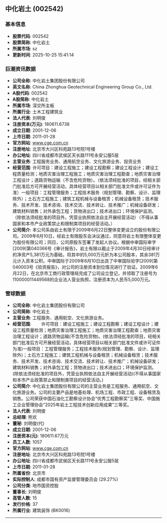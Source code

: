 ## 中化岩土 (002542)

### 基本信息

- **股票代码**: 002542
- **股票简称**: 中化岩土
- **所属市场**: sz
- **更新时间**: 2025-10-25 15:41:14

### 巨潮资讯数据

- **公司全称**: 中化岩土集团股份有限公司
- **英文名称**: China Zhonghua Geotechnical Engineering Group Co., Ltd.
- **A股代码**: 002542
- **A股简称**: 中化岩土
- **所属市场**: 深交所主板
- **所属行业**: 土木工程建筑业
- **法人代表**: 刘明俊
- **注册资本(万元)**: 180611.6738
- **成立日期**: 2001-12-06
- **上市日期**: 2011-01-28
- **官方网站**: www.cge.com.cn
- **注册地址**: 北京市大兴区科苑路13号院1号楼
- **办公地址**: 四川省成都市武侯区天长路111号永安公服5层
- **主营业务**: 工程服务业务、通用航空业务、文化旅游业务、投资业务
- **经营范围**: 许可项目：建设工程施工；建设工程勘察；建设工程设计；建设工程质量检测；地质灾害治理工程施工；地质灾害治理工程勘查；地质灾害治理工程设计；道路货物运输（不含危险货物）。（依法须经批准的项目，经相关部门批准后方可开展经营活动，具体经营项目以相关部门批准文件或许可证件为准）一般项目：工程管理服务；工程技术服务（规划管理、勘察、设计、监理除外）；土石方工程施工；建筑工程机械与设备租赁；机械设备租赁；技术服务、技术开发、技术咨询、技术交流、技术转让、技术推广；机械设备研发；建筑材料销售；对外承包工程；货物进出口；技术进出口；环境保护监测。（除依法须经批准的项目外，凭营业执照依法自主开展经营活动）（不得从事国家和本市产业政策禁止和限制类项目的经营活动。）
- **公司简介**: 本公司系由岩土有限于2009年6月22日整体变更设立的股份有限公司。2009年6月10日，经岩土有限股东会决议通过，同意将岩土有限整体变更为股份有限公司；同日，公司原股东签署了发起人协议。根据中审国际审字[2009]第040366号《审计报告》，岩土有限以截止于2009年4月30日经审计的净资产5,381万元为基础，将其中的5,000万元折为本公司股本，其余381万元计入资本公积。中审国际于2009年6月10日出具了中审国际验字[2009]第040003号《验资报告》，对公司的注册资本到位情况进行了验证。2009年6月22日，在北京市工商行政管理局完成了公司设立登记，并领取了注册号为110000011449568的企业法人营业执照，注册资本为人民币5,000万元。

### 雪球数据

- **公司全称**: 中化岩土集团股份有限公司
- **公司简称**: 中化岩土
- **主营业务**: 工程服务、通用航空、文化旅游业务。
- **经营范围**: 　　许可项目：建设工程施工；建设工程勘察；建设工程设计；建设工程质量检测；地质灾害治理工程施工；地质灾害治理工程勘查；地质灾害治理工程设计；道路货物运输(不含危险货物)。(依法须经批准的项目，经相关部门批准后方可开展经营活动，具体经营项目以相关部门批准文件或许可证件为准)一般项目：工程管理服务；工程技术服务(规划管理、勘察、设计、监理除外)；土石方工程施工；建筑工程机械与设备租赁；机械设备租赁；技术服务、技术开发、技术咨询、技术交流、技术转让、技术推广；机械设备研发；建筑材料销售；对外承包工程；货物进出口；技术进出口；环境保护监测。(除依法须经批准的项目外，凭营业执照依法自主开展经营活动)(不得从事国家和本市产业政策禁止和限制类项目的经营活动。)
- **公司简介**: 中化岩土集团股份有限公司的主营业务是工程服务、通用航空、文化旅游业务。公司的主要产品是地基处理、机场工程、市政工程、设备租赁及销售。公司荣获中国石油化工勘察设计协会“优秀工程勘察奖”三等奖、中国施工企业管理协会“2025年岩土工程技术创新应用成果”三等奖。
- **法人代表**: 刘明俊
- **总经理**: 熊欢
- **董秘**: 刘明俊(代)
- **成立日期**: 2001-12-06
- **注册资本(元)**: 180611.67万元
- **员工人数**: 1057
- **官方网站**: www.cge.com.cn
- **注册地址**: 北京市大兴区科苑路13号院1号楼
- **办公地址**: 四川省成都市武侯区天长路111号永安公服5层
- **上市日期**: 2011-01-28
- **所属省份**: 北京市
- **实际控制人**: 成都市国有资产监督管理委员会 (29.27%)
- **公司分类**: 地市国资控股
- **董事长**: 刘明俊
- **高管人数**: 15
- **发行价格**: 37
- **所属行业**: 建筑装饰 (BK0016)

---